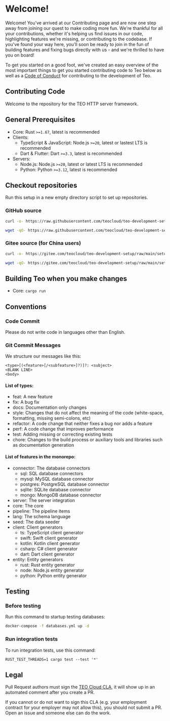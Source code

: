 # Welcome!

Welcome! You've arrived at our Contributing page and are now one step away from joining our quest to make coding more 
fun. We're thankful for all your contributions, whether it's helping us find issues in our code, highlighting features 
we're missing, or contributing to the codebase. If you've found your way here, you'll soon be ready to join in the fun 
of building features and fixing bugs directly with us - and we're thrilled to have you on board!

To get you started on a good foot, we've created an easy overview of the most important things to get you started 
contributing code to Teo below as well as a 
[Code of Conduct](https://github.com/teocloud/teo/blob/master/CODE_OF_CONDUCT.md) for contributing to the development 
of Teo.

## Contributing Code

Welcome to the repository for the TEO HTTP server framework.

## General Prerequisites

* Core: Rust `>=1.67`, latest is recommended
* Clients:
  * TypeScript & JavaScript: Node.js `>=20`, latest or lastest LTS is recommended
  * Dart & Flutter: Dart `>=3.3`, latest is recommended
* Servers:
  * Node.js: Node.js `>=20`, latest or latest LTS is recommended
  * Python: Python `>=3.12`, latest is recommended

## Checkout repositories

Run this setup in a new empty directory script to set up repositories.

### GitHub source

```sh
curl -o- https://raw.githubusercontent.com/teocloud/teo-development-setup/main/setup.sh | bash
```

```sh
wget -qO- https://raw.githubusercontent.com/teocloud/teo-development-setup/main/setup.sh | bash
```

### Gitee source (for China users)

```sh
curl -o- https://gitee.com/teocloud/teo-development-setup/raw/main/setup.sh | bash
```

```sh
wget -qO- https://gitee.com/teocloud/teo-development-setup/raw/main/setup.sh | bash
```

## Building Teo when you make changes

* Core: `cargo run`

## Conventions

### Code Commit

Please do not write code in languages other than English.

### Git Commit Messages

We structure our messages like this:

```
<type>[(<feature>[/<subfeature>]?)]?: <subject>
<BLANK LINE>
<body>
```

#### List of types:

* feat: A new feature
* fix: A bug fix
* docs: Documentation only changes
* style: Changes that do not affect the meaning of the code (white-space, formatting, missing semi-colons, etc)
* refactor: A code change that neither fixes a bug nor adds a feature
* perf: A code change that improves performance
* test: Adding missing or correcting existing tests
* chore: Changes to the build process or auxiliary tools and libraries such as documentation generation

#### List of features in the monorepo:

* connector: The database connectors
  * sql: SQL database connectors
  * mysql: MySQL database connector
  * postgres: PostgreSQL database connector
  * sqlite: SQLite database connector
  * mongo: MongoDB database connector
* server: The server integration
* core: The core
* pipeline: The pipeline items
* lang: The schema language
* seed: The data seeder
* client: Client generators
  * ts: TypeScript client generator 
  * swift: Swift client generator
  * kotlin: Kotlin client generator
  * csharp: C# client generator
  * dart: Dart client generator
* entity: Entity generators
  * rust: Rust entity generator
  * node: Node.js entity generator
  * python: Python entity generator

## Testing

### Before testing

Run this command to startup testing databases:

```sh
docker-compose -f databases.yml up -d
```

### Run integration tests

To run integration tests, use this command:
```shell
RUST_TEST_THREADS=1 cargo test --test '*' 
```

## Legal

Pull Request authors must sign the [TEO Cloud CLA](https://cla-assistant.io/teocloud/teo), it will show up in an 
automated comment after you create a PR.

If you cannot or do not want to sign this CLA (e.g. your employment contract for your employer may not allow this), you 
should not submit a PR. Open an issue and someone else can do the work.
